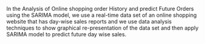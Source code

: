 In the Analysis of Online shopping order History and predict Future Orders using the SARIMA model, we use a real-time data set of an online shopping website that has day-wise sales reports and we use data analysis techniques to show graphical re-presentation of the data set and then apply SARIMA model to predict future day wise sales.


